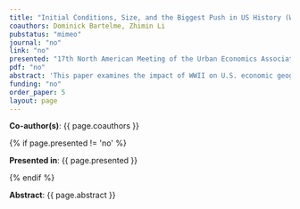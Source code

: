 ```yaml
---
title: "Initial Conditions, Size, and the Biggest Push in US History (Working paper coming soon)"
coauthors: Dominick Bartelme, Zhimin Li
pubstatus: "mimeo"
journal: "no"
link: "no"
presented: "17th North American Meeting of the Urban Economics Association"
pdf: "no"
abstract: 'This paper examines the impact of WWII on U.S. economic geography. We approach this question empirically, theoretically, and quantitatively. Our empirical results show positive long run effects of WWII spending on overall population and manufacturing activity only in counties with initially low manufacturing employment.  Motivated by these findings, we develop a multisector economic geography model that features external economies of scale in manufacturing with non-constant elasticity. We estimate the model and  show that an S-shaped scale function in which sizable scale economies are limited to locations below about 1500 manufacturing workers matches the data well.  We use the estimated model to re-examine how WWII shaped the evolution of U.S. postwar economic geography. Despite the presence of big push dynamics and multiple steady states, the aggregate effects of WWII spending on long run outcomes are quite limited due to the small domain over which coordination failures operate as well as the untargeted nature of the spending.'
funding: "no"
order_paper: 5
layout: page
---
```

<p><b>Co-author(s)</b>: {{ page.coauthors }} </p>

{% if page.presented != 'no' %}
<p><b>Presented in</b>: {{ page.presented }} </p>
{% endif %}

<div class ="text"><p><b>Abstract</b>: {{ page.abstract }} </p></div>
